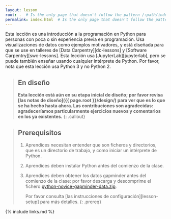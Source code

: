```yaml
---
layout: lesson
root: .  # Is the only page that doesn't follow the pattern /:path/index.html
permalink: index.html  # Is the only page that doesn't follow the pattern /:path/index.html
---
```


Esta lección es una introducción a la programación en Python para personas con poca o sin experiencia previa
en programación. Usa visualizaciones de datos como ejemplos motivadores, y está diseñada para que se use en
talleres de [Data Carpentry][dc-lessons] y [Software Carpentry][swc-lessons].
Esta lección usa [JupyterLab][jupyterlab], pero se puede también enseñar usando cualquier
intérprete de Python. Por favor, nota que esta lección usa Python 3 y no Python 2.

> ## En diseño
>
> **Esta lección está aún en su etapa inicial de diseño;
> por favor revisa [las notas de diseño]({{ page.root }}/design/)
> para ver que es lo que se ha hecho hasta ahora.
> Las contribuciones son agradecidas:
> agradeceríamos particularmente ejercicios nuevos
> y comentarios en los ya existentes.**
{: .callout}

> ## Prerequisitos
>
> 1.  Aprendices necesitan entender que son ficheros y directorios,
>     que es un directorio de trabajo,
>     y como iniciar un intérprete de Python.
>
> 2. Aprendices deben instalar Python antes del comienzo de la clase.
>
> 3. Aprendices deben obtener los datos gapminder antes del comienzo de la clase:
>    por favor descarga y descomprime el fichero
>    [python-novice-gapminder-data.zip]({{page.root}}/files/python-novice-gapminder-data.zip).
>
>    Por favor consulta [las instrucciones de configuración][lesson-setup]
>    para más detalles.
{: .prereq}

{% include links.md %}

